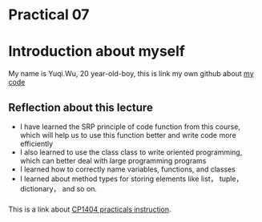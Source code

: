 # Practical 07
# Introduction about myself
My name is Yuqi.Wu, 20 year-old-boy, this is link my own github about [my code ](https://github.com/YuqiWu04/CP1404-practicals)


## Reflection about this lecture

* I have learned the SRP principle of code function from this course, which will help us to use this function better and write code more efficiently
* I also learned to use the class class to write oriented programming, which can better deal with large programming programs
* I learned how to correctly name variables, functions, and classes
* I learned about method types for storing elements like list， tuple， dictionary， and so on.

###
This is a link about [CP1404 practicals instruction](https://github.com/CP1404/Practicals/tree/master/prac_07).

